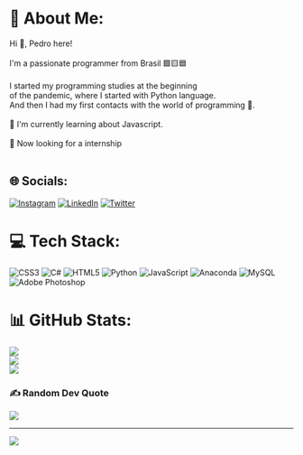 # 💫 About Me:
Hi 👋,  Pedro here!<br><br>I'm a passionate programmer from Brasil 🟩🟨🟦<br><br>I started my programming studies at the beginning<br>of the pandemic, where I started with Python language.<br> And then I had my first contacts with the world of programming 🤩.<br><br>🌱 I'm currently learning about Javascript. <br><br>🔎 Now looking for a internship<br><br>


## 🌐 Socials:
[![Instagram](https://img.shields.io/badge/Instagram-%23E4405F.svg?logo=Instagram&logoColor=white)](https://instagram.com/_pedrozord) [![LinkedIn](https://img.shields.io/badge/LinkedIn-%230077B5.svg?logo=linkedin&logoColor=white)](https://linkedin.com/in/PedroFerreiraSudre) [![Twitter](https://img.shields.io/badge/Twitter-%231DA1F2.svg?logo=Twitter&logoColor=white)](https://twitter.com/G0dof351) 

# 💻 Tech Stack:
![CSS3](https://img.shields.io/badge/css3-%231572B6.svg?style=for-the-badge&logo=css3&logoColor=white) ![C#](https://img.shields.io/badge/c%23-%23239120.svg?style=for-the-badge&logo=c-sharp&logoColor=white) ![HTML5](https://img.shields.io/badge/html5-%23E34F26.svg?style=for-the-badge&logo=html5&logoColor=white) ![Python](https://img.shields.io/badge/python-3670A0?style=for-the-badge&logo=python&logoColor=ffdd54) ![JavaScript](https://img.shields.io/badge/javascript-%23323330.svg?style=for-the-badge&logo=javascript&logoColor=%23F7DF1E) ![Anaconda](https://img.shields.io/badge/Anaconda-%2344A833.svg?style=for-the-badge&logo=anaconda&logoColor=white) ![MySQL](https://img.shields.io/badge/mysql-%2300f.svg?style=for-the-badge&logo=mysql&logoColor=white) ![Adobe Photoshop](https://img.shields.io/badge/adobephotoshop-%2331A8FF.svg?style=for-the-badge&logo=adobephotoshop&logoColor=white)
# 📊 GitHub Stats:
![](https://github-readme-stats.vercel.app/api?username=G0dof&theme=onedark&hide_border=false&include_all_commits=true&count_private=true)<br/>
![](https://github-readme-streak-stats.herokuapp.com/?user=G0dof&theme=onedark&hide_border=false)<br/>
![](https://github-readme-stats.vercel.app/api/top-langs/?username=G0dof&theme=onedark&hide_border=false&include_all_commits=true&count_private=true&layout=compact)

### ✍️ Random Dev Quote
![](https://quotes-github-readme.vercel.app/api?type=horizontal&theme=gruvbox)

---
[![](https://visitcount.itsvg.in/api?id=G0dof&icon=2&color=1)](https://visitcount.itsvg.in)
